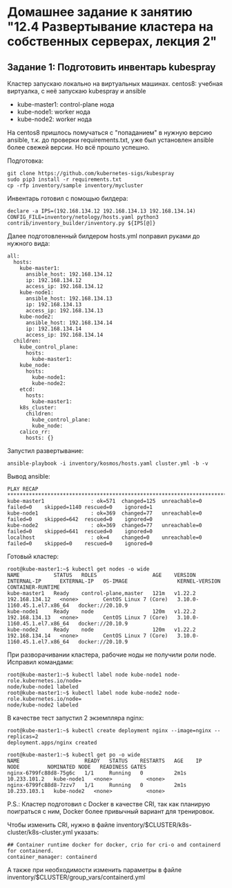# Домашнее задание к занятию "12.4 Развертывание кластера на собственных серверах, лекция 2"

## Задание 1: Подготовить инвентарь kubespray

Кластер запускаю локально на виртуальных машинах. 
centos8: учебная виртуалка, с неё запускаю kubespray и ansible
* kube-master1: control-plane нода
* kube-node1: worker нода
* kube-node2: worker нода

На centos8 пришлось помучаться с "попаданием" в нужную версию ansible, т.к. до проверки requirements.txt, уже был установлен ansible более свежей версии. Но всё прошло успешно.

Подготовка:

```
git clone https://github.com/kubernetes-sigs/kubespray
sudo pip3 install -r requirements.txt
cp -rfp inventory/sample inventory/mycluster
```

Инвентарь готовил с помощью билдера:

```
declare -a IPS=(192.168.134.12 192.168.134.13 192.168.134.14)
CONFIG_FILE=inventory/netology/hosts.yaml python3 contrib/inventory_builder/inventory.py ${IPS[@]}
```

Далее подготовленный билдером hosts.yml поправил руками до нужного вида:

```
all:
  hosts:
    kube-master1:
      ansible_host: 192.168.134.12
      ip: 192.168.134.12
      access_ip: 192.168.134.12
    kube-node1:
      ansible_host: 192.168.134.13
      ip: 192.168.134.13
      access_ip: 192.168.134.13
    kube-node2:
      ansible_host: 192.168.134.14
      ip: 192.168.134.14
      access_ip: 192.168.134.14
  children:
    kube_control_plane:
      hosts:
        kube-master1:
    kube_node:
      hosts:
        kube-node1:
        kube-node2:
    etcd:
      hosts:
        kube-master1:
    k8s_cluster:
      children:
        kube_control_plane:
        kube_node:
    calico_rr:
      hosts: {}
```

Запустил развертывание:

```
ansible-playbook -i inventory/kosmos/hosts.yaml cluster.yml -b -v
```

Вывод ansible:

```
PLAY RECAP *************************************************************************************************************************************************
kube-master1               : ok=571  changed=125  unreachable=0    failed=0    skipped=1140 rescued=0    ignored=1
kube-node1                 : ok=369  changed=77   unreachable=0    failed=0    skipped=642  rescued=0    ignored=0
kube-node2                 : ok=369  changed=77   unreachable=0    failed=0    skipped=641  rescued=0    ignored=0
localhost                  : ok=4    changed=0    unreachable=0    failed=0    skipped=0    rescued=0    ignored=0
```

Готовый кластер:

```
root@kube-master1:~$ kubectl get nodes -o wide
NAME           STATUS   ROLES                  AGE    VERSION   INTERNAL-IP      EXTERNAL-IP   OS-IMAGE                KERNEL-VERSION                CONTAINER-RUNTIME
kube-master1   Ready    control-plane,master   121m   v1.22.2   192.168.134.12   <none>        CentOS Linux 7 (Core)   3.10.0-1160.45.1.el7.x86_64   docker://20.10.9
kube-node1     Ready    node                   120m   v1.22.2   192.168.134.13   <none>        CentOS Linux 7 (Core)   3.10.0-1160.45.1.el7.x86_64   docker://20.10.9
kube-node2     Ready    node                   120m   v1.22.2   192.168.134.14   <none>        CentOS Linux 7 (Core)   3.10.0-1160.45.1.el7.x86_64   docker://20.10.9
```

При разворачивании кластера, рабочие ноды не получили роли node. Исправил командами:

```
root@kube-master1:~$ kubectl label node kube-node1 node-role.kubernetes.io/node=
node/kube-node1 labeled
root@kube-master1:~$ kubectl label node kube-node2 node-role.kubernetes.io/node=
node/kube-node2 labeled
```

В качестве тест запустил 2 экземпляра nginx:

```
root@kube-master1:~$ kubectl create deployment nginx --image=nginx --replicas=2
deployment.apps/nginx created

root@kube-master1:~$ kubectl get po -o wide
NAME                     READY   STATUS    RESTARTS   AGE    IP             NODE         NOMINATED NODE   READINESS GATES
nginx-6799fc88d8-75g6c   1/1     Running   0          2m1s   10.233.101.2   kube-node1   <none>           <none>
nginx-6799fc88d8-7zzv7   1/1     Running   0          2m1s   10.233.103.1   kube-node2   <none>           <none>

```

P.S.:
Кластер подготовил с Docker в качестве CRI, так как планирую поиграться с ним, Docker более привычный вариант для тренировок.

Чтобы изменить CRI, нужно в файле inventory/$CLUSTER/k8s-cluster/k8s-cluster.yml указать:

```
## Container runtime docker for docker, crio for cri-o and containerd for containerd.
container_manager: containerd
```
А также при необходимости изменить параметры в файле inventory/$CLUSTER/group_vars/containerd.yml